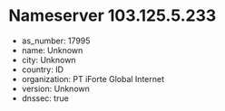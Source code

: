 # Nameserver 103.125.5.233

* as_number: 17995
* name: Unknown
* city: Unknown
* country: ID
* organization: PT iForte Global Internet
* version: Unknown
* dnssec: true
